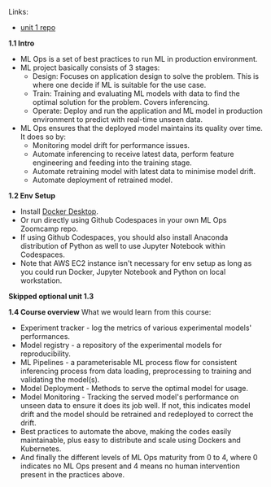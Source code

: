 Links:
* [unit 1 repo](https://github.com/DataTalksClub/mlops-zoomcamp/tree/main/01-intro)

**1.1 Intro**
* ML Ops is a set of best practices to run ML in production environment. 
* ML project basically consists of 3 stages:
    * Design: Focuses on application design to solve the problem. This is where one decide if ML is suitable for the use case.
    * Train: Training and evaluating ML models with data to find the optimal solution for the problem. Covers inferencing.
    * Operate: Deploy and run the application and ML model in production environment to predict with real-time unseen data.
* ML Ops ensures that the deployed model maintains its quality over time. It does so by:
    * Monitoring model drift for performance issues.
    * Automate inferencing to receive latest data, perform feature engineering and feeding into the training stage.
    * Automate retraining model with latest data to minimise model drift.
    * Automate deployment of retrained model.

**1.2 Env Setup**
* Install [Docker Desktop](https://docs.docker.com/desktop/).
* Or run directly using Github Codespaces in your own ML Ops Zoomcamp repo.
* If using Github Codespaces, you should also install Anaconda distribution of Python as well to use Jupyter Notebook within Codespaces.
* Note that AWS EC2 instance isn't necessary for env setup as long as you could run Docker, Jupyter Notebook and Python on local workstation.

**Skipped optional unit 1.3**

**1.4 Course overview**
What we would learn from this course:
* Experiment tracker - log the metrics of various experimental models' performances.
* Model registry - a repository of the experimental models for reproducibility.
* ML Pipelines - a parameterisable ML process flow for consistent inferencing process from data loading, preprocessing to training and validating the model(s).
* Model Deployment - Methods to serve the optimal model for usage.
* Model Monitoring - Tracking the served model's performance on unseen data to ensure it does its job well. If not, this indicates model drift and the model should be retrained and redeployed to correct the drift.
* Best practices to automate the above, making the codes easily maintainable, plus easy to distribute and scale using Dockers and Kubernetes.
* And finally the different levels of ML Ops maturity from 0 to 4, where 0 indicates no ML Ops present and 4 means no human intervention present in the practices above. 
